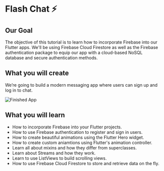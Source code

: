# Flash Chat ⚡️

## Our Goal

The objective of this tutorial is to learn how to incorporate Firebase into our Flutter apps. We'll be using Firebase Cloud Firestore as well as the Firebase authentication package to equip our app with a cloud-based NoSQL database and secure authentication methods. 


## What you will create

We’re going to build a modern messaging app where users can sign up and log in to chat.

![Finished App](https://github.com/londonappbrewery/Images/blob/master/flash_chat_flutter_demo.gif)

## What you will learn
+ How to incorporate Firebase into your Flutter projects.
+ How to use Firebase authentication to register and sign in users.
+ How to create beautiful animations using the Flutter Hero widget.
+ How to create custom aniamtions using Flutter's animation controller.
+ Learn all about mixins and how they differ from superclasses.
+ Learn about Streams and how they work.
+ Learn to use ListViews to build scrolling views.
+ How to use Firebase Cloud Firestore to store and retrieve data on the fly.